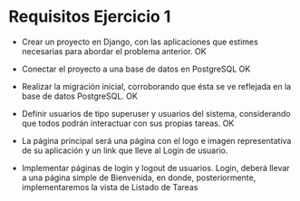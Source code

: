 # Requisitos Ejercicio 1

- Crear un proyecto en Django, con las aplicaciones que estimes necesarias para abordar el
problema anterior. OK

- Conectar el proyecto a una base de datos en PostgreSQL OK

- Realizar la migración inicial, corroborando que ésta se ve reflejada en la base de datos 
PostgreSQL. OK

- Definir usuarios de tipo superuser y usuarios del sistema, considerando que todos podrán
interactuar con sus propias tareas. OK

- La página principal será una página con el logo e imagen representativa de su aplicación y un link
que lleve al Login de usuario.

- Implementar páginas de login y logout de usuarios.
Login, deberá llevar a una página simple de Bienvenida, en donde, posteriormente, implementaremos la vista de Listado de Tareas